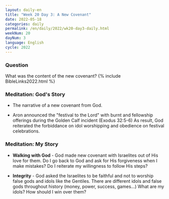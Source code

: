 ```yaml
---
layout: daily-en
title: "Week 20 Day 3: A New Covenant"
date: 2022-05-18
categories: daily
permalink: /en/daily/2022/wk20-day3-daily.html
weekNum: 20
dayNum: 3
language: English
cycle: 2022
---
```


### Question     
What was the content of the new covenant?
{% include BibleLinks2022.html %} 

### Meditation: God's Story   
+ The narrative of a new covenant from God. 

+ Aron announced the "festival to the Lord" with burnt and fellowship offerings during the Golden Calf incident (Exodus 32:5-6) As result, God reiterated the forbiddance on idol worshipping and obedience on festival celebrations. 

### Meditation: My Story   
+ **Walking with God** - God made new covenant with Israelites out of His love for them. Do I go back to God and ask for His forgiveness when I make mistakes? Do I reiterate my willingness to follow His steps? 

+ **Integrity** - God asked the Israelites to be faithful and not to worship false gods and idols like the Gentiles. There are different idols and false gods throughout history (money, power, success, games...)  What are my idols? How should I win over them? 
